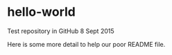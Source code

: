 # hello-world
Test repository in GitHub 8 Sept 2015

Here is some more detail to help our poor README file.
